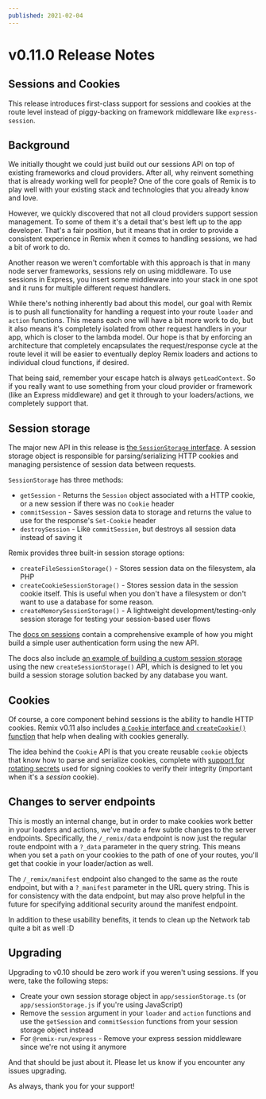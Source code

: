 ```yaml
---
published: 2021-02-04
---
```


# v0.11.0 Release Notes

## Sessions and Cookies

This release introduces first-class support for sessions and cookies at the route level instead of piggy-backing on framework middleware like `express-session`.

## Background

We initially thought we could just build out our sessions API on top of existing frameworks and cloud providers. After all, why reinvent something that is already working well for people? One of the core goals of Remix is to play well with your existing stack and technologies that you already know and love.

However, we quickly discovered that not all cloud providers support session management. To some of them it's a detail that's best left up to the app developer. That's a fair position, but it means that in order to provide a consistent experience in Remix when it comes to handling sessions, we had a bit of work to do.

Another reason we weren't comfortable with this approach is that in many node server frameworks, sessions rely on using middleware. To use sessions in Express, you insert some middleware into your stack in one spot and it runs for multiple different request handlers.

While there's nothing inherently bad about this model, our goal with Remix is to push all functionality for handling a request into your route `loader` and `action` functions. This means each one will have a bit more work to do, but it also means it's completely isolated from other request handlers in your app, which is closer to the lambda model. Our hope is that by enforcing an architecture that completely encapsulates the request/response cycle at the route level it will be easier to eventually deploy Remix loaders and actions to individual cloud functions, if desired.

That being said, remember your escape hatch is always `getLoadContext`. So if you really want to use something from your cloud provider or framework (like an Express middleware) and get it through to your loaders/actions, we completely support that.

## Session storage

The major new API in this release is [the `SessionStorage` interface](https://remix.run/dashboard/docs/sessions#session-storage). A session storage object is responsible for parsing/serializing HTTP cookies and managing persistence of session data between requests.

`SessionStorage` has three methods:

- `getSession` - Returns the `Session` object associated with a HTTP cookie, or a new session if there was no `Cookie` header
- `commitSession` - Saves session data to storage and returns the value to use for the response's `Set-Cookie` header
- `destroySession` - Like `commitSession`, but destroys all session data instead of saving it

Remix provides three built-in session storage options:

- `createFileSessionStorage()` - Stores session data on the filesystem, ala PHP
- `createCookieSessionStorage()` - Stores session data in the session cookie itself. This is useful when you don't have a filesystem or don't want to use a database for some reason.
- `createMemorySessionStorage()` - A lightweight development/testing-only session storage for testing your session-based user flows

The [docs on sessions](https://remix.run/dashboard/docs/sessions) contain a comprehensive example of how you might build a simple user authentication form using the new API.

The docs also include [an example of building a custom session storage](https://remix.run/dashboard/docs/sessions#creating-a-custom-session-storage) using the new `createSessionStorage()` API, which is designed to let you build a session storage solution backed by any database you want.

## Cookies

Of course, a core component behind sessions is the ability to handle HTTP cookies. Remix v0.11 also includes [a `Cookie` interface and `createCookie()` function](https://remix.run/dashboard/docs/cookies#using-cookies) that help when dealing with cookies generally.

The idea behind the `Cookie` API is that you create reusable `cookie` objects that know how to parse and serialize cookies, complete with [support for rotating secrets](https://remix.run/dashboard/docs/cookies#signing-cookies) used for signing cookies to verify their integrity (important when it's a _session_ cookie).

## Changes to server endpoints

This is mostly an internal change, but in order to make cookies work better in your loaders and actions, we've made a few subtle changes to the server endpoints. Specifically, the `/_remix/data` endpoint is now just the regular route endpoint with a `?_data` parameter in the query string. This means when you set a `path` on your cookies to the path of one of your routes, you'll get that cookie in your loader/action as well.

The `/_remix/manifest` endpoint also changed to the same as the route endpoint, but with a `?_manifest` parameter in the URL query string. This is for consistency with the data endpoint, but may also prove helpful in the future for specifying additional security around the manifest endpoint.

In addition to these usability benefits, it tends to clean up the Network tab quite a bit as well :D

## Upgrading

Upgrading to v0.10 should be zero work if you weren't using sessions. If you were, take the following steps:

- Create your own session storage object in `app/sessionStorage.ts` (or `app/sessionStorage.js` if you're using JavaScript)
- Remove the `session` argument in your `loader` and `action` functions and use the `getSession` and `commitSession` functions from your session storage object instead
- For `@remix-run/express` - Remove your express session middleware since we're not using it anymore

And that should be just about it. Please let us know if you encounter any issues upgrading.

As always, thank you for your support!
